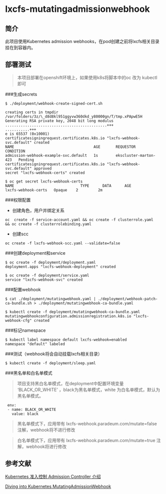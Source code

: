 # lxcfs-mutatingadmissionwebhook

## 简介
此项目使用Kubernetes admission webhooks，在pod创建之前将lxcfs相关目录挂在到容器内。


## 部署测试
>本项目部署在openshift环境上，如果使用k8s将脚本中的oc 改为 kubectl 即可

###生成secrets

```
$ ./deployment/webhook-create-signed-cert.sh

creating certs in tmpdir /var/folders/3z/\_d8d8kl951ggyvw360dkd_y80000gn/T/tmp.xPApwE5H
Generating RSA private key, 2048 bit long modulus
..............................................+++
...........+++
e is 65537 (0x10001)
certificatesigningrequest.certificates.k8s.io "lxcfs-webhook-svc.default" created
NAME                                    AGE       REQUESTOR               CONDITION
admission-webhook-example-svc.default   1s        ekscluster-marton-423   Pending
certificatesigningrequest.certificates.k8s.io "lxcfs-webhook-svc.default" approved
secret "lxcfs-webhook-certs" created

$ oc get secret lxcfs-webhook-certs
NAME                              TYPE      DATA      AGE
lxcfs-webhook-certs   Opaque    2         2m
```
###权限配置

- 创建角色，用户并绑定关系

``` 
oc  create -f service-account.yaml && oc create -f clusterrole.yaml  && oc create -f clusterrolebinding.yaml
```
- 创建scc

``` 
oc create -f lxcfs-webhook-scc.yaml --validate=false

```


###创建deployment和service

```
$ oc create -f deployment/deployment.yaml
deployment.apps "lxcfs-webhook-deployment" created

$ oc create -f deployment/service.yaml
service "lxcfs-webhook-svc" created

```
###配置webhook 

```
$ cat ./deployment/mutatingwebhook.yaml | ./deployment/webhook-patch-ca-bundle.sh > ./deployment/mutatingwebhook-ca-bundle.yaml

$ kubectl create -f deployment/mutatingwebhook-ca-bundle.yaml
mutatingwebhookconfiguration.admissionregistration.k8s.io "lxcfs-webhook-cfg" created

```
###标记namespace

```
$ kubectl label namespace default lxcfs-webhook=enabled
namespace "default" labeled
```

###测试（webhook将会自动挂载lxcfs相关目录）

```
$ kubectl create -f deployment/sleep.yaml

```

###黑名单和白名单模式
>项目支持黑白名单模式，在deployment中配置环境变量 ‘BLACK_OR_WHITE’  ，black为黑名单模式，white 为白名单模式，默认为黑名单模式。

```
 env:
 - name: BLACK_OR_WHITE
   value: black
```
>黑名单模式下，应用带有 lxcfs-webhook.paradeum.com/mutate=false 注解，webhook将不进行修改


>白名单模式下，应用带有 lxcfs-webhook.paradeum.com/mutate=true 注解，webhook将进行修改

## 参考文献
[Kubernetes 准入控制 Admission Controller 介绍](https://juejin.im/post/5ba3547ae51d450e425ec6a5)

[Diving into Kubernetes MutatingAdmissionWebhook](https://medium.com/ibm-cloud/diving-into-kubernetes-mutatingadmissionwebhook-6ef3c5695f74)




